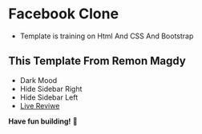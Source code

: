 # Facebook Clone

- Template is training on Html And CSS And Bootstrap

## This Template From Remon Magdy

- Dark Mood
- Hide Sidebar Right
- Hide Sidebar Left
- [Live Reviwe](https://raw.githack.com/sonsalem/Facebook-Clone/master/index.html)

**Have fun building!** 🚀
